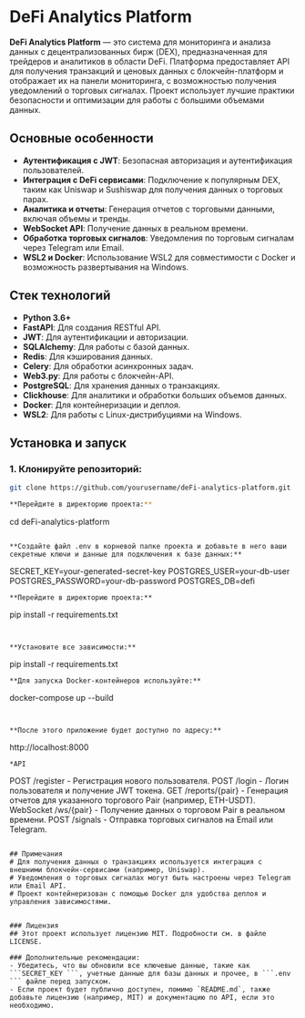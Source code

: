 # DeFi Analytics Platform

**DeFi Analytics Platform** — это система для мониторинга и анализа данных с децентрализованных бирж (DEX), предназначенная для трейдеров и аналитиков в области DeFi. Платформа предоставляет API для получения транзакций и ценовых данных с блокчейн-платформ и отображает их на панели мониторинга, с возможностью получения уведомлений о торговых сигналах. Проект использует лучшие практики безопасности и оптимизации для работы с большими объемами данных.

## Основные особенности

- **Аутентификация с JWT**: Безопасная авторизация и аутентификация пользователей.
- **Интеграция с DeFi сервисами**: Подключение к популярным DEX, таким как Uniswap и Sushiswap для получения данных о торговых парах.
- **Аналитика и отчеты**: Генерация отчетов с торговыми данными, включая объемы и тренды.
- **WebSocket API**: Получение данных в реальном времени.
- **Обработка торговых сигналов**: Уведомления по торговым сигналам через Telegram или Email.
- **WSL2 и Docker**: Использование WSL2 для совместимости с Docker и возможность развертывания на Windows.

## Стек технологий

- **Python 3.6+**
- **FastAPI**: Для создания RESTful API.
- **JWT**: Для аутентификации и авторизации.
- **SQLAlchemy**: Для работы с базой данных.
- **Redis**: Для кэширования данных.
- **Celery**: Для обработки асинхронных задач.
- **Web3.py**: Для работы с блокчейн-API.
- **PostgreSQL**: Для хранения данных о транзакциях.
- **Clickhouse**: Для аналитики и обработки больших объемов данных.
- **Docker**: Для контейнеризации и деплоя.
- **WSL2**: Для работы с Linux-дистрибуциями на Windows.

## Установка и запуск

### 1. Клонируйте репозиторий:
```bash
git clone https://github.com/yourusername/deFi-analytics-platform.git

**Перейдите в директорию проекта:**
```
cd deFi-analytics-platform
```

**Создайте файл .env в корневой папке проекта и добавьте в него ваши секретные ключи и данные для подключения к базе данных:**
```
SECRET_KEY=your-generated-secret-key
POSTGRES_USER=your-db-user
POSTGRES_PASSWORD=your-db-password
POSTGRES_DB=defi
```
**Перейдите в директорию проекта:**
```
pip install -r requirements.txt
```


**Установите все зависимости:**
```
pip install -r requirements.txt
```
**Для запуска Docker-контейнеров используйте:**
```
docker-compose up --build

```


**После этого приложение будет доступно по адресу:**
```
http://localhost:8000

```
*API
```

POST /register - Регистрация нового пользователя.
POST /login - Логин пользователя и получение JWT токена.
GET /reports/{pair} - Генерация отчетов для указанного торгового Pair (например, ETH-USDT).
WebSocket /ws/{pair} - Получение данных о торговом Pair в реальном времени.
POST /signals - Отправка торговых сигналов на Email или Telegram.

```

## Примечания
# Для получения данных о транзакциях используется интеграция с внешними блокчейн-сервисами (например, Uniswap).
# Уведомления о торговых сигналах могут быть настроены через Telegram или Email API.
# Проект контейнеризован с помощью Docker для удобства деплоя и управления зависимостями.


### Лицензия
## Этот проект использует лицензию MIT. Подробности см. в файле LICENSE.

### Дополнительные рекомендации:
- Убедитесь, что вы обновили все ключевые данные, такие как ```SECRET_KEY ```, учетные данные для базы данных и прочее, в ```.env ``` файле перед запуском.
- Если проект будет публично доступен, помимо `README.md`, также добавьте лицензию (например, MIT) и документацию по API, если это необходимо.



